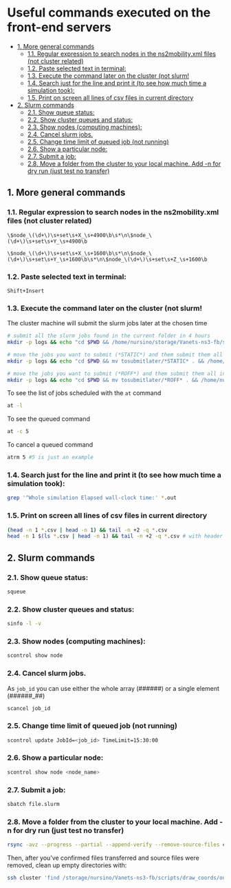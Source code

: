 <!-- omit in toc -->
# Useful commands executed on the front-end servers
- [1. More general commands](#1-more-general-commands)
  - [1.1. Regular expression to search nodes in the ns2mobility.xml files (not cluster related)](#11-regular-expression-to-search-nodes-in-the-ns2mobilityxml-files-not-cluster-related)
  - [1.2. Paste selected text in terminal:](#12-paste-selected-text-in-terminal)
  - [1.3. Execute the command later on the cluster (not slurm!](#13-execute-the-command-later-on-the-cluster-not-slurm)
  - [1.4. Search just for the line and print it (to see how much time a simulation took):](#14-search-just-for-the-line-and-print-it-to-see-how-much-time-a-simulation-took)
  - [1.5. Print on screen all lines of csv files in current directory](#15-print-on-screen-all-lines-of-csv-files-in-current-directory)
- [2. Slurm commands](#2-slurm-commands)
  - [2.1. Show queue status:](#21-show-queue-status)
  - [2.2. Show cluster queues and status:](#22-show-cluster-queues-and-status)
  - [2.3. Show nodes (computing machines):](#23-show-nodes-computing-machines)
  - [2.4. Cancel slurm jobs.](#24-cancel-slurm-jobs)
  - [2.5. Change time limit of queued job (not running)](#25-change-time-limit-of-queued-job-not-running)
  - [2.6. Show a particular node:](#26-show-a-particular-node)
  - [2.7. Submit a job:](#27-submit-a-job)
  - [2.8. Move a folder from the cluster to your local machine. Add -n for dry run (just test no transfer)](#28-move-a-folder-from-the-cluster-to-your-local-machine-add--n-for-dry-run-just-test-no-transfer)

<!--- cSpell:words submitall, tosubmitlater, atrm, squeue, scontrol, scancel, sinfo --->
## 1. More general commands

### 1.1. Regular expression to search nodes in the ns2mobility.xml files (not cluster related)

```regex
\$node_\(\d+\)\s+set\s+X_\s+4900\b\s*\n\$node_\(\d+\)\s+set\s+Y_\s+4900\b

\$node_\(\d+\)\s+set\s+X_\s+1600\b\s*\n\$node_\(\d+\)\s+set\s+Y_\s+1600\b\s*\n\$node_\(\d+\)\s+set\s+Z_\s+1600\b
```

### 1.2. Paste selected text in terminal:

```
Shift+Insert
```

### 1.3. Execute the command later on the cluster (not slurm! 
The cluster machine will submit the slurm jobs later at the chosen time

```bash
# submit all the slurm jobs found in the current folder in 4 hours
mkdir -p logs && echo "cd $PWD && /home/nursino/storage/Vanets-ns3-fb/scheduled_jobs/submitall.sh > logs/submitall.log 2>&1" | at now + 4 hours

# move the jobs you want to submit (*STATIC*) and them submit them all in 10 hours
mkdir -p logs && echo "cd $PWD && mv tosubmitlater/*STATIC* . && /home/nursino/storage/Vanets-ns3-fb/scheduled_jobs/submitall.sh > logs/submitall.log 2>&1" | at now + 10 hours

# move the jobs you want to submit (*ROFF*) and them submit them all in 11 hours
mkdir -p logs && echo "cd $PWD && mv tosubmitlater/*ROFF* . && /home/nursino/storage/Vanets-ns3-fb/scheduled_jobs/submitall.sh > logs/submitall.log 2>&1" | at now + 11 hours
```

To see the list of jobs scheduled with the `at` command

```bash
at -l
```

To see the queued command

```bash
at -c 5
```

To cancel a queued command

```bash
atrm 5 #5 is just an example
```

### 1.4. Search just for the line and print it (to see how much time a simulation took):

```bash
grep '^Whole simulation Elapsed wall-clock time:' *.out
```

### 1.5. Print on screen all lines of csv files in current directory

```bash
(head -n 1 *.csv | head -n 1) && tail -n +2 -q *.csv
head -n 1 $(ls *.csv | head -n 1) && tail -n +2 -q *.csv # with header

```
## 2. Slurm commands

### 2.1. Show queue status:

```bash
squeue
```

### 2.2. Show cluster queues and status:

```bash
sinfo -l -v
```

### 2.3. Show nodes (computing machines):

```bash
scontrol show node
```

### 2.4. Cancel slurm jobs. 
As `job_id` you can use either the whole array (######) or a single element (######_##)

```bash
scancel job_id
```

### 2.5. Change time limit of queued job (not running)

```bash
scontrol update JobId=<job_id> TimeLimit=15:30:00
```

### 2.6. Show a particular node:

```bash
scontrol show node <node_name>
```

### 2.7. Submit a job:

```bash
sbatch file.slurm
```

### 2.8. Move a folder from the cluster to your local machine. Add -n for dry run (just test no transfer)

```bash
rsync -avz --progress --partial --append-verify --remove-source-files cluster:/storage/nursino/Vanets-ns3-fb/scripts/draw_coords/out/ /media/Dati-2/tesi/network-visual/from-cluster/
```

Then, after you’ve confirmed files transferred and source files were removed, clean up empty directories with:

```bash
ssh cluster 'find /storage/nursino/Vanets-ns3-fb/scripts/draw_coords/out -type d -empty -delete'
```